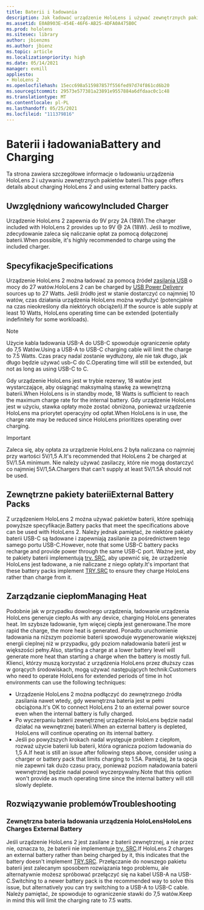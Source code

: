 ```yaml
---
title: Baterii i ładowania
description: Jak ładować urządzenie HoloLens i używać zewnętrznych pakietów baterii.
ms.assetid: E0AB903E-454E-46F6-AB25-4DFA0A475B0C
ms.prod: hololens
ms.sitesec: library
author: jbienzms
ms.author: jbienz
ms.topic: article
ms.localizationpriority: high
ms.date: 05/14/2021
manager: evmill
appliesto:
- HoloLens 2
ms.openlocfilehash: 15ecc698a515987857f556fed97d74f861cd6b20
ms.sourcegitcommit: 29573e577381a23891e9557884a6dfdaac0c1c48
ms.translationtype: MT
ms.contentlocale: pl-PL
ms.lasthandoff: 05/25/2021
ms.locfileid: "111379816"
---
```

# <a name="battery-and-charging"></a><span data-ttu-id="7df49-103">Baterii i ładowania</span><span class="sxs-lookup"><span data-stu-id="7df49-103">Battery and Charging</span></span>

<span data-ttu-id="7df49-104">Ta strona zawiera szczegółowe informacje o ładowaniu urządzenia HoloLens 2 i używaniu zewnętrznych pakietów baterii.</span><span class="sxs-lookup"><span data-stu-id="7df49-104">This page offers details about charging HoloLens 2 and using external battery packs.</span></span>

## <a name="included-charger"></a><span data-ttu-id="7df49-105">Uwzględniony wańcowy</span><span class="sxs-lookup"><span data-stu-id="7df49-105">Included Charger</span></span>

<span data-ttu-id="7df49-106">Urządzenie HoloLens 2 zapewnia do 9V przy 2A (18W).</span><span class="sxs-lookup"><span data-stu-id="7df49-106">The charger included with HoloLens 2 provides up to 9V @ 2A (18W).</span></span> <span data-ttu-id="7df49-107">Jeśli to możliwe, zdecydowanie zaleca się naliczanie opłat za pomocą dołączonej baterii.</span><span class="sxs-lookup"><span data-stu-id="7df49-107">When possible, it's highly recommended to charge using the included charger.</span></span>  

## <a name="specifications"></a><span data-ttu-id="7df49-108">Specyfikacje</span><span class="sxs-lookup"><span data-stu-id="7df49-108">Specifications</span></span>

<span data-ttu-id="7df49-109">Urządzenie HoloLens 2 można ładować za pomocą źródeł [zasilania USB](https://www.usb.org/usb-charger-pd) o mocy do 27 watów.</span><span class="sxs-lookup"><span data-stu-id="7df49-109">HoloLens 2 can be charged by [USB Power Delivery](https://www.usb.org/usb-charger-pd) sources up to 27 Watts.</span></span> <span data-ttu-id="7df49-110">Jeśli źródło jest w stanie dostarczyć co najmniej 10 watów, czas działania urządzenia HoloLens można wydłużyć (potencjalnie na czas nieokreślony dla niektórych obciążeń).</span><span class="sxs-lookup"><span data-stu-id="7df49-110">If the source is able supply at least 10 Watts, HoloLens operating time can be extended (potentially indefinitely for some workloads).</span></span> 

> [!NOTE]
> <span data-ttu-id="7df49-111">Użycie kabla ładowania USB-A do USB-C spowoduje ograniczenie opłaty do 7,5 Watów.</span><span class="sxs-lookup"><span data-stu-id="7df49-111">Using a USB-A to USB-C charging cable will limit the charge to 7.5 Watts.</span></span> <span data-ttu-id="7df49-112">Czas pracy nadal zostanie wydłużony, ale nie tak długo, jak długo będzie używać usb-C do C.</span><span class="sxs-lookup"><span data-stu-id="7df49-112">Operating time will still be extended, but not as long as using USB-C to C.</span></span>

<span data-ttu-id="7df49-113">Gdy urządzenie HoloLens jest w trybie rezerwy, 18 watów jest wystarczające, aby osiągnąć maksymalną stawkę za wewnętrzną baterii.</span><span class="sxs-lookup"><span data-stu-id="7df49-113">When HoloLens is in standby mode, 18 Watts is sufficient to reach the maximum charge rate for the internal battery.</span></span> <span data-ttu-id="7df49-114">Gdy urządzenie HoloLens jest w użyciu, stawka opłaty może zostać obniżona, ponieważ urządzenie HoloLens ma priorytet operacyjny od opłat.</span><span class="sxs-lookup"><span data-stu-id="7df49-114">When HoloLens is in use, the charge rate may be reduced since HoloLens prioritizes operating over charging.</span></span>

> [!IMPORTANT]
> <span data-ttu-id="7df49-115">Zaleca się, aby opłata za urządzenie HoloLens 2 była naliczana co najmniej przy wartości 5V/1,5 A.</span><span class="sxs-lookup"><span data-stu-id="7df49-115">It's recommended that HoloLens 2 be charged at 5V/1.5A minimum.</span></span> <span data-ttu-id="7df49-116">Nie należy używać zasilaczy, które nie mogą dostarczyć co najmniej 5V/1,5A.</span><span class="sxs-lookup"><span data-stu-id="7df49-116">Chargers that can't supply at least 5V/1.5A should not be used.</span></span> 

## <a name="external-battery-packs"></a><span data-ttu-id="7df49-117">Zewnętrzne pakiety baterii</span><span class="sxs-lookup"><span data-stu-id="7df49-117">External Battery Packs</span></span>

<span data-ttu-id="7df49-118">Z urządzeniem HoloLens 2 można używać pakietów baterii, które spełniają powyższe specyfikacje.</span><span class="sxs-lookup"><span data-stu-id="7df49-118">Battery packs that meet the specifications above can be used with HoloLens 2.</span></span> <span data-ttu-id="7df49-119">Należy jednak pamiętać, że niektóre pakiety baterii USB-C są ładowane i zapewniają zasilanie za pośrednictwem tego samego portu USB-C.</span><span class="sxs-lookup"><span data-stu-id="7df49-119">However, note that some USB-C battery packs recharge and provide power through the same USB-C port.</span></span> <span data-ttu-id="7df49-120">Ważne jest, aby te pakiety baterii implementują [try. SRC,](https://usb.org/document-library/usb-type-cr-cable-and-connector-specification-revision-20) aby upewnić się, że urządzenie HoloLens jest ładowane, a nie naliczane z niego opłaty.</span><span class="sxs-lookup"><span data-stu-id="7df49-120">It's important that these battery packs implement [TRY.SRC](https://usb.org/document-library/usb-type-cr-cable-and-connector-specification-revision-20) to ensure they charge HoloLens rather than charge from it.</span></span> 

## <a name="managing-heat"></a><span data-ttu-id="7df49-121">Zarządzanie ciepłom</span><span class="sxs-lookup"><span data-stu-id="7df49-121">Managing Heat</span></span>

<span data-ttu-id="7df49-122">Podobnie jak w przypadku dowolnego urządzenia, ładowanie urządzenia HoloLens generuje ciepło.</span><span class="sxs-lookup"><span data-stu-id="7df49-122">As with any device, charging HoloLens generates heat.</span></span> <span data-ttu-id="7df49-123">Im szybsze ładowanie, tym więcej ciepła jest generowane.</span><span class="sxs-lookup"><span data-stu-id="7df49-123">The more rapid the charge, the more heat is generated.</span></span> <span data-ttu-id="7df49-124">Ponadto uruchomienie ładowania na niższym poziomie baterii spowoduje wygenerowanie większej energii cieplnej niż w przypadku, gdy poziom naładowania baterii jest w większości pełny.</span><span class="sxs-lookup"><span data-stu-id="7df49-124">Also, starting a charge at a lower battery level will generate more heat than starting a charge when the battery is mostly full.</span></span> <span data-ttu-id="7df49-125">Klienci, którzy muszą korzystać z urządzenia HoloLens przez dłuższy czas w gorących środowiskach, mogą używać następujących technik:</span><span class="sxs-lookup"><span data-stu-id="7df49-125">Customers who need to operate HoloLens for extended periods of time in hot environments can use the following techniques:</span></span>

- <span data-ttu-id="7df49-126">Urządzenie HoloLens 2 można podłączyć do zewnętrznego źródła zasilania nawet wtedy, gdy wewnętrzna bateria jest w pełni obciążona.</span><span class="sxs-lookup"><span data-stu-id="7df49-126">It's OK to connect HoloLens 2 to an external power source even when the internal battery is fully charged.</span></span>
- <span data-ttu-id="7df49-127">Po wyczerpaniu baterii zewnętrznej urządzenie HoloLens będzie nadal działać na wewnętrznej baterii.</span><span class="sxs-lookup"><span data-stu-id="7df49-127">When an external battery is depleted, HoloLens will continue operating on its internal battery.</span></span>    
- <span data-ttu-id="7df49-128">Jeśli po powyższych krokach nadal występuje problem z ciepłom, rozważ użycie baterii lub baterii, która ogranicza poziom ładowania do 1,5 A.</span><span class="sxs-lookup"><span data-stu-id="7df49-128">If heat is still an issue after following steps above, consider using a charger or battery pack that limits charging to 1.5A.</span></span> <span data-ttu-id="7df49-129">Pamiętaj, że ta opcja nie zapewni tak dużo czasu pracy, ponieważ poziom naładowania baterii wewnętrznej będzie nadal powoli wyczerpywalny.</span><span class="sxs-lookup"><span data-stu-id="7df49-129">Note that this option won't provide as much operating time since the internal battery will still slowly deplete.</span></span>

## <a name="troubleshooting"></a><span data-ttu-id="7df49-130">Rozwiązywanie problemów</span><span class="sxs-lookup"><span data-stu-id="7df49-130">Troubleshooting</span></span>


### <a name="hololens-charges-external-battery"></a><span data-ttu-id="7df49-131">Zewnętrzna bateria ładowania urządzenia HoloLens</span><span class="sxs-lookup"><span data-stu-id="7df49-131">HoloLens Charges External Battery</span></span>
<span data-ttu-id="7df49-132">Jeśli urządzenie HoloLens 2 jest zasilane z baterii zewnętrznej, a nie przez nie, oznacza to, że baterii nie implementuje [try. SRC](https://usb.org/document-library/usb-type-cr-cable-and-connector-specification-revision-20).</span><span class="sxs-lookup"><span data-stu-id="7df49-132">If HoloLens 2 charges an external battery rather than being charged by it, this indicates that the battery doesn't implement [TRY.SRC](https://usb.org/document-library/usb-type-cr-cable-and-connector-specification-revision-20).</span></span> <span data-ttu-id="7df49-133">Przełączanie do nowszego pakietu baterii jest zalecanym sposobem rozwiązania tego problemu, ale alternatywnie możesz spróbować przełączyć się na kabel USB-A na USB-C.</span><span class="sxs-lookup"><span data-stu-id="7df49-133">Switching to a newer battery pack is the recommended way to solve this issue, but alternatively you can try switching to a USB-A to USB-C cable.</span></span> <span data-ttu-id="7df49-134">Należy pamiętać, że spowoduje to ograniczenie stawki do 7,5 watów.</span><span class="sxs-lookup"><span data-stu-id="7df49-134">Keep in mind this will limit the charging rate to 7.5 watts.</span></span>
